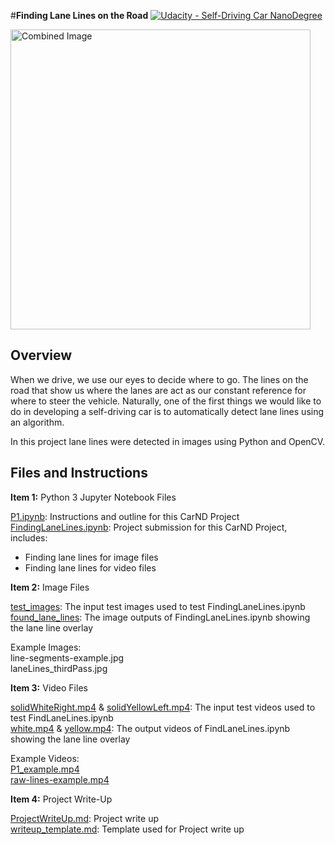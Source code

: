 #**Finding Lane Lines on the Road** 
[![Udacity - Self-Driving Car NanoDegree](https://s3.amazonaws.com/udacity-sdc/github/shield-carnd.svg)](http://www.udacity.com/drive)

<img src="laneLines_thirdPass.jpg" width="480" alt="Combined Image" />

Overview
---

When we drive, we use our eyes to decide where to go.  The lines on the road that show us where the lanes are act as our constant reference for where to steer the vehicle.  Naturally, one of the first things we would like to do in developing a self-driving car is to automatically detect lane lines using an algorithm.  

In this project lane lines were detected in images using Python and OpenCV.  


Files and Instructions
---
**Item 1:** Python 3 Jupyter Notebook Files 

[P1.ipynb](https://github.com/cassiecarr/CarND-LaneLines-P1-1/blob/master/P1.ipynb): Instructions and outline for this CarND Project   
[FindingLaneLines.ipynb](https://github.com/cassiecarr/CarND-LaneLines-P1-1/blob/master/FindingLaneLines.ipynb): Project submission for this CarND Project, includes:  
* Finding lane lines for image files
* Finding lane lines for video files

**Item 2:** Image Files

[test_images](https://github.com/cassiecarr/CarND-LaneLines-P1-1/tree/master/test_images): The input test images used to test FindingLaneLines.ipynb  
[found_lane_lines](https://github.com/cassiecarr/CarND-LaneLines-P1-1/blob/master/FindingLaneLines.ipynb): The image outputs of FindingLaneLines.ipynb showing the lane line overlay  

Example Images:  
line-segments-example.jpg  
laneLines_thirdPass.jpg  

**Item 3:** Video Files  

[solidWhiteRight.mp4](https://github.com/cassiecarr/CarND-LaneLines-P1-1/blob/master/solidWhiteRight.mp4) & [solidYellowLeft.mp4](https://github.com/cassiecarr/CarND-LaneLines-P1-1/blob/master/solidYellowLeft.mp4): The input test videos used to test FindLaneLines.ipynb  
[white.mp4](https://github.com/cassiecarr/CarND-LaneLines-P1-1/blob/master/white.mp4) & [yellow.mp4](https://github.com/cassiecarr/CarND-LaneLines-P1-1/blob/master/yellow.mp4): The output videos of FindLaneLines.ipynb showing the lane line overlay  

Example Videos:  
[P1_example.mp4](https://github.com/cassiecarr/CarND-LaneLines-P1-1/blob/master/P1_example.mp4)   
[raw-lines-example.mp4](https://github.com/cassiecarr/CarND-LaneLines-P1-1/blob/master/raw-lines-example.mp4)   

**Item 4:** Project Write-Up

[ProjectWriteUp.md](https://github.com/cassiecarr/CarND-LaneLines-P1-1/blob/master/ProjectWriteUp.md): Project write up  
[writeup_template.md](https://github.com/cassiecarr/CarND-LaneLines-P1-1/blob/master/writeup_template.md): Template used for Project write up  

 
